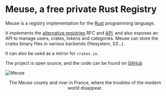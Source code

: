 # Meuse, a free private Rust Registry

Meuse is a registry implementation for the [Rust](https://www.rust-lang.org) programming language.

It implements the [alternative registries](https://github.com/rust-lang/rfcs/blob/master/text/2141-alternative-registries.md) RFC and [API](https://doc.rust-lang.org/cargo/reference/registries.html), and also exposes an API to manage users, crates, tokens and categories. Meuse can store the crates binary files in various backends (filesystem, S3...).

It can also be used as a mirror for `crates.io`.

The project is open source, and the code can be found on [GitHub](https://github.com/mcorbin/meuse)

![Meuse](meuse.jpg)
<center>The Meuse county and river in France, where the troubles of the modern world disappear.</center>
